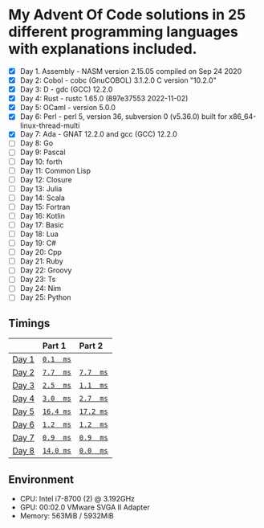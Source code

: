 # My Advent Of Code solutions in 25 different programming languages with explanations included.

- [X] Day 1. Assembly - NASM version 2.15.05 compiled on Sep 24 2020
- [X] Day 2: Cobol    - cobc (GnuCOBOL) 3.1.2.0 C version "10.2.0"
- [X] Day 3: D        - gdc (GCC) 12.2.0
- [X] Day 4: Rust     - rustc 1.65.0 (897e37553 2022-11-02)
- [X] Day 5: OCaml    - version 5.0.0
- [X] Day 6: Perl     - perl 5, version 36, subversion 0 (v5.36.0) built for x86_64-linux-thread-multi
- [X] Day 7: Ada      - GNAT 12.2.0 and gcc (GCC) 12.2.0
- [ ] Day 8: Go
- [ ] Day 9: Pascal
- [ ] Day 10: forth
- [ ] Day 11: Common Lisp
- [ ] Day 12: Closure
- [ ] Day 13: Julia
- [ ] Day 14: Scala
- [ ] Day 15: Fortran
- [ ] Day 16: Kotlin
- [ ] Day 17: Basic
- [ ] Day 18: Lua
- [ ] Day 19: C#
- [ ] Day 20: Cpp
- [ ] Day 21: Ruby
- [ ] Day 22: Groovy
- [ ] Day 23: Ts
- [ ] Day 24: Nim
- [ ] Day 25: Python

## Timings
|                                              | Part 1                           | Part 2                           |
|:---------------------------------------------|:---------------------------------|:---------------------------------|
| [Day 1](https://adventofcode.com/2022/day/1) | [`0.1  ms`](./day1/part1.asm)    |                                  |
| [Day 2](https://adventofcode.com/2022/day/2) | [`7.7  ms`](./day2/part1.cob)    | [`7.7  ms`](./day2/part2.cob)    |
| [Day 3](https://adventofcode.com/2022/day/3) | [`2.5  ms`](./day3/part1.d)      | [`1.1  ms`](./day3/part2.d)      |
| [Day 4](https://adventofcode.com/2022/day/4) | [`3.0  ms`](./day4/part1.rs)     | [`2.7  ms`](./day4/part2.rs)     |
| [Day 5](https://adventofcode.com/2022/day/5) | [`16.4 ms`](./day5/part1.ml)     | [`17.2 ms`](./day5/part2.ml)     |
| [Day 6](https://adventofcode.com/2022/day/6) | [`1.2  ms`](./day6/part1.pl)     | [`1.2  ms`](./day6/part2.pl)     |
| [Day 7](https://adventofcode.com/2022/day/7) | [`0.9  ms`](./day7/part1.adb)    | [`0.9  ms`](./day7/part2.adb)    |
| [Day 8](https://adventofcode.com/2022/day/8) | [`14.0 ms`](./day8/part1.dyalog) | [`0.0  ms`](./day8/part2.dyalog) |

## Environment
- CPU: Intel i7-8700 (2) @ 3.192GHz 
- GPU: 00:02.0 VMware SVGA II Adapter 
- Memory: 563MiB / 5932MiB
